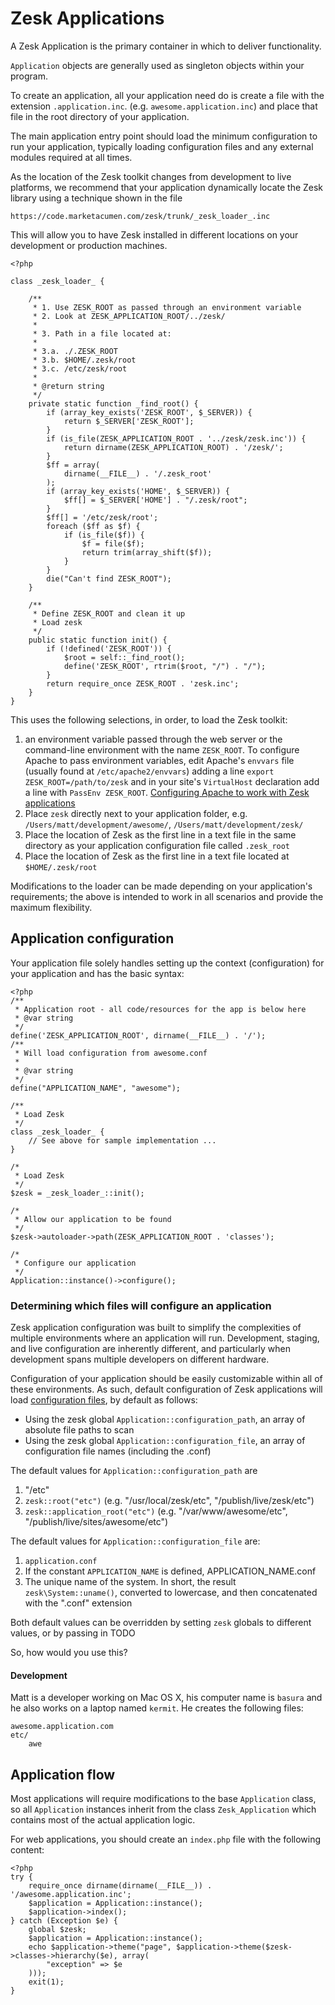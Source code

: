 # Zesk Applications

A Zesk Application is the primary container in which to deliver functionality. 

`Application` objects are generally used as singleton objects within your program.

To create an application, all your application need do is create a file with the extension `.application.inc`. (e.g. `awesome.application.inc`) and place that file in the root directory of your application.

The main application entry point should load the minimum configuration to run your application, typically loading configuration files and any external modules required at all times.

As the location of the Zesk toolkit changes from development to live platforms, we recommend that your application dynamically locate the Zesk library using a technique shown in the file

	https://code.marketacumen.com/zesk/trunk/_zesk_loader_.inc

This will allow you to have Zesk installed in different locations on your development or production machines. 

	<?php
	
	class _zesk_loader_ {

		/**
		 * 1. Use ZESK_ROOT as passed through an environment variable 
		 * 2. Look at ZESK_APPLICATION_ROOT/../zesk/
		 * 
		 * 3. Path in a file located at:
		 * 
		 * 3.a. ./.ZESK_ROOT
		 * 3.b. $HOME/.zesk/root
		 * 3.c. /etc/zesk/root
		 * 
		 * @return string
		 */
		private static function _find_root() {
			if (array_key_exists('ZESK_ROOT', $_SERVER)) {
				return $_SERVER['ZESK_ROOT'];
			}
			if (is_file(ZESK_APPLICATION_ROOT . '../zesk/zesk.inc')) {
				return dirname(ZESK_APPLICATION_ROOT) . '/zesk/';
			}
			$ff = array(
				dirname(__FILE__) . '/.zesk_root'
			);
			if (array_key_exists('HOME', $_SERVER)) {
				$ff[] = $_SERVER['HOME'] . "/.zesk/root";
			}
			$ff[] = '/etc/zesk/root';
			foreach ($ff as $f) {
				if (is_file($f)) {
					$f = file($f);
					return trim(array_shift($f));
				}
			}
			die("Can't find ZESK_ROOT");
		}

		/**
		 * Define ZESK_ROOT and clean it up
		 * Load zesk
		 */
		public static function init() {
			if (!defined('ZESK_ROOT')) {
				$root = self::_find_root();
				define('ZESK_ROOT', rtrim($root, "/") . "/");
			}
			return require_once ZESK_ROOT . 'zesk.inc';
		}
	}

This uses the following selections, in order, to load the Zesk toolkit:

1. an environment variable passed through the web server or the command-line environment with the name `ZESK_ROOT`. To configure Apache to pass environment variables, edit Apache's `envvars` file (usually found at `/etc/apache2/envvars`) adding a line `export ZESK_ROOT=/path/to/zesk` and in your site's `VirtualHost` declaration add a line with `PassEnv ZESK_ROOT`. [Configuring Apache to work with Zesk applications](./apache.md)
1. Place `zesk` directly next to your application folder, e.g. `/Users/matt/development/awesome/`, `/Users/matt/development/zesk/`
1. Place the location of Zesk as the first line in a text file in the same directory as your application configuration file called `.zesk_root`
1. Place the location of Zesk as the first line in a text file located at `$HOME/.zesk/root`

Modifications to the loader can be made depending on your application's requirements; the above is intended to work in all scenarios and provide the maximum flexibility.

## Application configuration

Your application file solely handles setting up the context (configuration) for your application and has the basic syntax:

	<?php
	/**
	 * Application root - all code/resources for the app is below here
	 * @var string
	 */
	define('ZESK_APPLICATION_ROOT', dirname(__FILE__) . '/');
	/**
	 * Will load configuration from awesome.conf
	 *
	 * @var string
	 */
	define("APPLICATION_NAME", "awesome");

	/**
	 * Load Zesk
	 */
	class _zesk_loader_ {
		// See above for sample implementation ...
	}

	/*
	 * Load Zesk
	 */
	$zesk = _zesk_loader_::init();

	/*
	 * Allow our application to be found
	 */
	$zesk->autoloader->path(ZESK_APPLICATION_ROOT . 'classes');

	/*
	 * Configure our application
	 */
	Application::instance()->configure();


### Determining which files will configure an application

Zesk application configuration was built to simplify the complexities of multiple environments where an application will run. Development, staging, and live configuration are inherently different, and particularly when development spans multiple developers on different hardware.

Configuration of your application should be easily customizable within all of these environments. As such, default configuration of Zesk applications will load [configuration files](/configuration-file-format), by default as follows:

- Using the zesk global `Application::configuration_path`, an array of absolute file paths to scan
- Using the zesk global `Application::configuration_file`, an array of configuration file names (including the .conf)

The default values for `Application::configuration_path` are 

1. "/etc"
1. `zesk::root("etc")` (e.g. "/usr/local/zesk/etc", "/publish/live/zesk/etc")
1. `zesk::application_root("etc")` (e.g. "/var/www/awesome/etc", "/publish/live/sites/awesome/etc")

The default values for `Application::configuration_file` are:

1. `application.conf`
1. If the constant `APPLICATION_NAME` is defined, APPLICATION_NAME.conf
1. The unique name of the system. In short, the result `zesk\System::uname()`, converted to lowercase, and then concatenated with the ".conf" extension

Both default values can be overridden by setting `zesk` globals to different values, or by passing in TODO

So, how would you use this?

#### Development

Matt is a developer working on Mac OS X, his computer name is `basura` and he also works on a laptop named `kermit`. He creates the following files:

	awesome.application.com
	etc/
		awe

## Application flow

Most applications will require modifications to the base `Application` class, so all `Application` instances inherit from the class `Zesk_Application` which contains most of the actual application logic.

For web applications, you should create an `index.php` file with the following content:

	<?php
	try {
		require_once dirname(dirname(__FILE__)) . '/awesome.application.inc';
		$application = Application::instance();
		$application->index();
	} catch (Exception $e) {
		global $zesk;
		$application = Application::instance();
		echo $application->theme("page", $application->theme($zesk->classes->hierarchy($e), array(
			"exception" => $e
		)));
		exit(1);
	}
	

